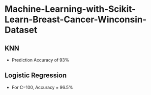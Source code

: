 # Machine-Learning-with-Scikit-Learn-Breast-Cancer-Winconsin-Dataset

## KNN
- Prediction Accuracy of 93%
## Logistic Regression
- For C=100, Accuracy = 96.5%
